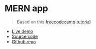 # MERN app

> Based on this [freecodecamp tutorial](https://www.freecodecamp.org/news/deploying-a-mern-application-using-mongodb-atlas-to-heroku/#let-s-start-building)

- [Live demo](https://mern-create-react-app.rolandjlevy.repl.co/)
- [Source code](https://replit.com/@RolandJLevy/mern-create-react-app)
- [Github repo](https://github.com/rolandjlevy/mern-create-react-app)